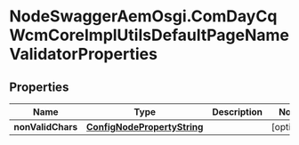 # NodeSwaggerAemOsgi.ComDayCqWcmCoreImplUtilsDefaultPageNameValidatorProperties

## Properties

Name | Type | Description | Notes
------------ | ------------- | ------------- | -------------
**nonValidChars** | [**ConfigNodePropertyString**](ConfigNodePropertyString.md) |  | [optional] 


